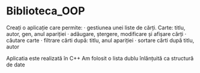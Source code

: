 # Biblioteca_OOP
Creați o aplicație care permite:
· gestiunea unei liste de cărți. Carte: titlu, autor, gen, anul apariției
· adăugare, ștergere, modificare și afișare cărți
· căutare carte
· filtrare cărti după: titlu, anul apariției
· sortare cărti după titlu, autor

Aplicatia este realizată în C++
Am folosit o lista dublu înlănțuită ca structură de date
